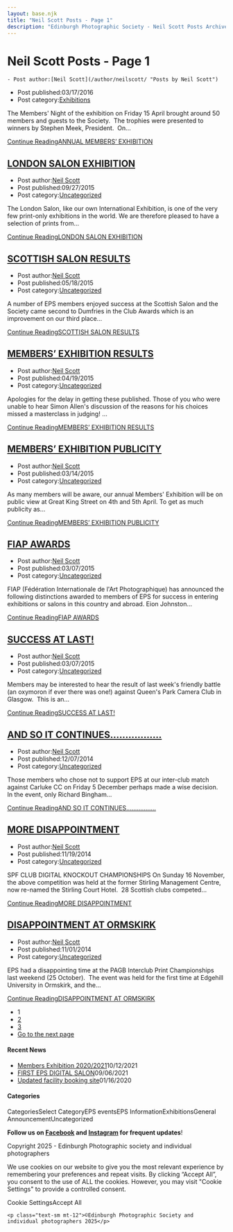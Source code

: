 ```yaml
---
layout: base.njk
title: "Neil Scott Posts - Page 1"
description: "Edinburgh Photographic Society - Neil Scott Posts Archive - Page 1"
---
```


<div class="container mx-auto px-4 py-8">
  <div class="prose max-w-3xl mx-auto">
    <h1 class="text-3xl font-bold mb-6">Neil Scott Posts - Page 1</h1>

    - Post author:[Neil Scott](/author/neilscott/ "Posts by Neil Scott")
- Post published:03/17/2016
- Post category:[Exhibitions](/category/events/eps_exhibitions/)

The Members' Night of the exhibition on Friday 15 April brought around 50 members and guests to the Society.&nbsp; The trophies were presented to winners by Stephen Meek, President.&nbsp; On…

[Continue ReadingANNUAL MEMBERS’ EXHIBITION](/events/eps_exhibitions/annual-members-exhibition/)

## [LONDON SALON EXHIBITION](/uncategorized/london-salon-exhibition/)

- Post author:[Neil Scott](/author/neilscott/ "Posts by Neil Scott")
- Post published:09/27/2015
- Post category:[Uncategorized](/category/uncategorized/)

The London Salon, like our own International Exhibition, is one of the very few print-only exhibitions in the world. We are therefore pleased to have a selection of prints from…

[Continue ReadingLONDON SALON EXHIBITION](/uncategorized/london-salon-exhibition/)

## [SCOTTISH SALON RESULTS](/uncategorized/scottish-salon-results-2/)

- Post author:[Neil Scott](/author/neilscott/ "Posts by Neil Scott")
- Post published:05/18/2015
- Post category:[Uncategorized](/category/uncategorized/)

A number of EPS members enjoyed success at the Scottish Salon and the Society came second to Dumfries in the Club Awards which is an improvement on our third place…

[Continue ReadingSCOTTISH SALON RESULTS](/uncategorized/scottish-salon-results-2/)

## [MEMBERS’ EXHIBITION RESULTS](/uncategorized/members-exhibition-results/)

- Post author:[Neil Scott](/author/neilscott/ "Posts by Neil Scott")
- Post published:04/19/2015
- Post category:[Uncategorized](/category/uncategorized/)

Apologies for the delay in getting these published. Those of you who were unable to hear Simon Allen's discussion of the reasons for his choices missed a masterclass in judging!&nbsp;…

[Continue ReadingMEMBERS’ EXHIBITION RESULTS](/uncategorized/members-exhibition-results/)

## [MEMBERS’ EXHIBITION PUBLICITY](/uncategorized/members-exhibition-publicity/)

- Post author:[Neil Scott](/author/neilscott/ "Posts by Neil Scott")
- Post published:03/14/2015
- Post category:[Uncategorized](/category/uncategorized/)

As many members will be aware, our annual Members' Exhibition will be on public view at Great King Street on 4th and 5th April. To get as much publicity as…

[Continue ReadingMEMBERS’ EXHIBITION PUBLICITY](/uncategorized/members-exhibition-publicity/)

## [FIAP AWARDS](/uncategorized/fiap-successes/)

- Post author:[Neil Scott](/author/neilscott/ "Posts by Neil Scott")
- Post published:03/07/2015
- Post category:[Uncategorized](/category/uncategorized/)

FIAP (Fédération Internationale de l'Art Photographique) has announced the following distinctions awarded to members of EPS for success in entering exhibitions or salons in this country and abroad. Eion Johnston…

[Continue ReadingFIAP AWARDS](/uncategorized/fiap-successes/)

## [SUCCESS AT LAST!](/uncategorized/success-at-last/)

- Post author:[Neil Scott](/author/neilscott/ "Posts by Neil Scott")
- Post published:03/07/2015
- Post category:[Uncategorized](/category/uncategorized/)

Members may be interested to hear the result of last week's friendly battle (an oxymoron if ever there was one!) against Queen's Park Camera Club in Glasgow.&nbsp; This is an…

[Continue ReadingSUCCESS AT LAST!](/uncategorized/success-at-last/)

## [AND SO IT CONTINUES……………..](/uncategorized/and-so-it-continues/)

- Post author:[Neil Scott](/author/neilscott/ "Posts by Neil Scott")
- Post published:12/07/2014
- Post category:[Uncategorized](/category/uncategorized/)

Those members who chose not to support EPS at our inter-club match against Carluke CC on Friday 5 December perhaps made a wise decision.&nbsp; In the event, only Richard Bingham…

[Continue ReadingAND SO IT CONTINUES……………..](/uncategorized/and-so-it-continues/)

## [MORE DISAPPOINTMENT](/uncategorized/more-disappointment/)

- Post author:[Neil Scott](/author/neilscott/ "Posts by Neil Scott")
- Post published:11/19/2014
- Post category:[Uncategorized](/category/uncategorized/)

SPF CLUB DIGITAL KNOCKOUT CHAMPIONSHIPS On Sunday 16 November, the above competition was held at the former Stirling Management Centre, now re-named the Stirling Court Hotel.&nbsp; 28 Scottish clubs competed…

[Continue ReadingMORE DISAPPOINTMENT](/uncategorized/more-disappointment/)

## [DISAPPOINTMENT AT ORMSKIRK](/uncategorized/disappointment-at-ormskirk/)

- Post author:[Neil Scott](/author/neilscott/ "Posts by Neil Scott")
- Post published:11/01/2014
- Post category:[Uncategorized](/category/uncategorized/)

EPS had a disappointing time at the PAGB Interclub Print Championships last weekend (25 October).&nbsp; The event was held for the first time at Edgehill University in Ormskirk, and the…

[Continue ReadingDISAPPOINTMENT AT ORMSKIRK](/uncategorized/disappointment-at-ormskirk/)

- 1
- [2](/author/neilscott/page/2/)
- [3](/author/neilscott/page/3/)
- [Go to the next page](/author/neilscott/page/2/)

#### Recent News

- [Members Exhibition 2020/2021](/uncategorized/20207/)10/12/2021
- [FIRST EPS DIGITAL SALON](/uncategorized/19611/)09/06/2021
- [Updated facility booking site](/eps_information/updated-facility-booking-site/)01/16/2020

#### Categories
CategoriesSelect CategoryEPS eventsEPS InformationExhibitionsGeneral AnnouncementUncategorized

**Follow us on [Facebook](https://www.facebook.com/EdinburghPhotographicSociety/) and [Instagram](https://www.instagram.com/edinburghphotographicsociety) for frequent updates**!

 Copyright 2025 - Edinburgh Photographic society and individual photographers

We use cookies on our website to give you the most relevant experience by remembering your preferences and repeat visits. By clicking “Accept All”, you consent to the use of ALL the cookies. However, you may visit "Cookie Settings" to provide a controlled consent.

Cookie SettingsAccept All

    <p class="text-sm mt-12">©Edinburgh Photographic Society and individual photographers 2025</p>
  </div>
</div>